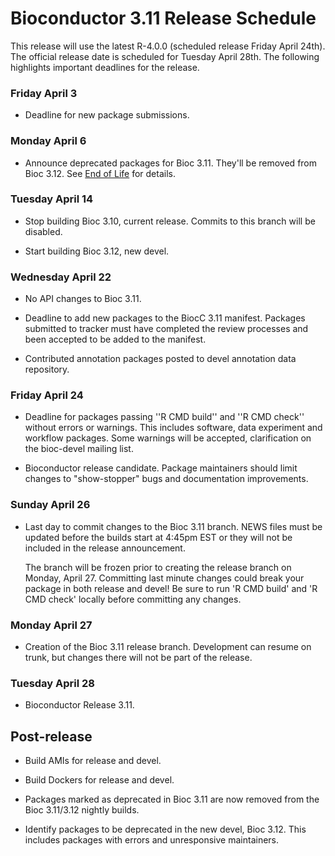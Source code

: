 # Bioconductor 3.11 Release Schedule

This release will use the latest R-4.0.0 (scheduled release Friday April 24th).
The official release date is scheduled for Tuesday April 28th.
The following highlights important deadlines for the release.


### Friday April 3

* Deadline for new package submissions.

### Monday April 6

* Announce deprecated packages for Bioc 3.11. They'll be removed from Bioc 3.12.
  See [End of Life](/developers/package-end-of-life) for details.

### Tuesday April 14

* Stop building Bioc 3.10, current release. Commits to this branch will be
  disabled.

* Start building Bioc 3.12, new devel.

### Wednesday April 22

* No API changes to Bioc 3.11.

* Deadline to add new packages to the BiocC 3.11 manifest. Packages submitted to
  tracker must have completed the review processes and been accepted to be added
  to the manifest.

* Contributed annotation packages posted to devel annotation data repository.

### Friday April 24

* Deadline for packages passing ''R CMD build'' and ''R CMD check''
  without errors or warnings. This includes software, data experiment
  and workflow packages. Some warnings will be accepted, clarification
  on the bioc-devel mailing list.

* Bioconductor release candidate. Package maintainers should limit
  changes to "show-stopper" bugs and documentation improvements.

### Sunday April 26

* Last day to commit changes to the Bioc 3.11 branch. NEWS files
  must be updated before the builds start at 4:45pm EST or they will
  not be included in the release announcement.

  The branch will be frozen prior to creating the release branch on Monday,
  April 27. Committing last minute changes could break your package in both
  release and devel! Be sure to run 'R CMD build' and 'R CMD check' locally
  before committing any changes.

### Monday April 27

* Creation of the Bioc 3.11 release branch. Development can resume on
  trunk, but changes there will not be part of the release.

### Tuesday April 28

* Bioconductor Release 3.11.


## Post-release

* Build AMIs for release and devel.

* Build Dockers for release and devel.

* Packages marked as deprecated in Bioc 3.11 are now removed from the
  Bioc 3.11/3.12 nightly builds.

* Identify packages to be deprecated in the new devel, Bioc 3.12.
  This includes packages with errors and unresponsive maintainers.
